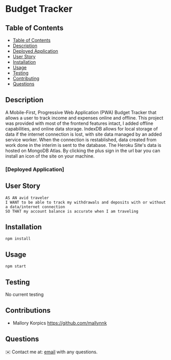 # Budget Tracker

## Table of Contents
- [Table of Contents](#table-of-contents)
- [Description](#description)
- [Deployed Application](#deployed-aplication)
- [User Story](#user-story)
- [Installation](#installation)
- [Usage](#usage)
- [Testing](#testing)
- [Contributing](#contributing)
- [Questions](#questions)

## Description
A Mobile-First, Progressive Web Application (PWA) Budget Tracker that allows a user to track income and expenses online and offline. This project was provided with most of the frontend features intact, I added offline capabilities, and online data storage. IndexDB allows for local storage of data if the internet connection is lost, with site data managed by an added service worker. When the connection is restablished, data created from work done in the interim is sent to the database. The Heroku Site's data is hosted on MongoDB Atlas. By clicking the plus sign in the url bar you can install an icon of the site on your machine.

### [Deployed Application]


## User Story

```
AS AN avid traveler
I WANT to be able to track my withdrawals and deposits with or without a data/internet connection
SO THAT my account balance is accurate when I am traveling 
```
## Installation
`npm install`
  
## Usage
`npm start`

## Testing
No current testing

## Contributions
* Mallory Korpics https://github.com/mallynnk

## Questions
✉️ Contact me at: [email](mailto:mallory.korpics0@gmail.com) with any questions. 